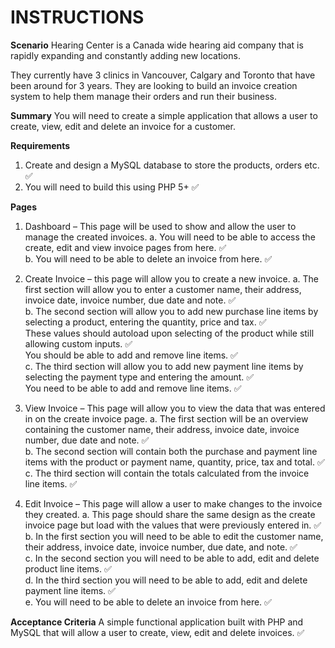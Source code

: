 # INSTRUCTIONS

**Scenario**
Hearing Center is a Canada wide hearing aid company that is rapidly expanding and constantly
adding new locations.

They currently have 3 clinics in Vancouver, Calgary and Toronto that have been around for 3
years. They are looking to build an invoice creation system to help them manage their orders
and run their business.

**Summary**
You will need to create a simple application that allows a user to create, view, edit and delete
an invoice for a customer.

**Requirements**

1. Create and design a MySQL database to store the products, orders etc. :white_check_mark:  
2. You will need to build this using PHP 5+ :white_check_mark:  

**Pages**

1. Dashboard – This page will be used to show and allow the user to manage the
    created invoices.
       a. You will need to be able to access the create, edit and view invoice pages
          from here. :white_check_mark:  
       b. You will need to be able to delete an invoice from here. :white_check_mark:  
2. Create Invoice – this page will allow you to create a new invoice.
    a. The first section will allow you to enter a customer name, their address,
       invoice date, invoice number, due date and note. :white_check_mark:  
    b. The second section will allow you to add new purchase line items by
       selecting a product, entering the quantity, price and tax. :white_check_mark:   
      These values should autoload upon selecting of the product while still
      allowing custom inputs. :white_check_mark:  
      You should be able to add and remove line items. :white_check_mark:  
    c. The third section will allow you to add new payment line items by selecting
    the payment type and entering the amount. :white_check_mark:  
    You need to be able to add and remove line items. :white_check_mark:  

3. View Invoice – This page will allow you to view the data that was entered in on the
    create invoice page.
       a. The first section will be an overview containing the customer name, their
          address, invoice date, invoice number, due date and note. :white_check_mark:  
       b. The second section will contain both the purchase and payment line items
          with the product or payment name, quantity, price, tax and total. :white_check_mark:  
       c. The third section will contain the totals calculated from the invoice line
          items. :white_check_mark:  
4. Edit Invoice – This page will allow a user to make changes to the invoice they
    created.
       a. This page should share the same design as the create invoice page but load
          with the values that were previously entered in. :white_check_mark:  
       b. In the first section you will need to be able to edit the customer name, their
          address, invoice date, invoice number, due date, and note. :white_check_mark:  
       c. In the second section you will need to be able to add, edit and delete product
          line items. :white_check_mark:  
       d. In the third section you will need to be able to add, edit and delete payment
          line items. :white_check_mark:  
       e. You will need to be able to delete an invoice from here. :white_check_mark:  

**Acceptance Criteria**
A simple functional application built with PHP and MySQL that will allow a user to create, view,
edit and delete invoices. :white_check_mark:  



